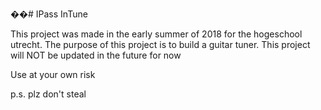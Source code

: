 ��# IPass InTune

This project was made in the early summer of 2018 for the hogeschool utrecht.
The purpose of this project is to build a guitar tuner.
This project will NOT be updated in the future for now

Use at your own risk


p.s. plz don't steal
